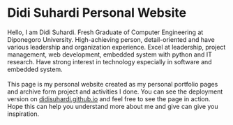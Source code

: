 # Didi Suhardi Personal Website

Hello, I am Didi Suhardi. Fresh Graduate of Computer Engineering at Diponegoro University. High-achieving person, detail-oriented and have various leadership and organization experience. Excel at leadership, project management, web development, embedded system with python and IT research. Have strong interest in technology especially in software and embedded system.
<br><br>
This page is my personal website created as my personal portfolio pages and archive form project and activities I done. You can see the deployment version on <a href="didisuhardi.github.io/" target="_blank">didisuhardi.github.io<a> and feel free to see the page in action. Hope this can help you understand more about me and give can give you inspiration.
